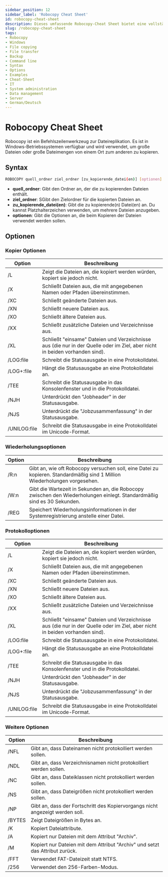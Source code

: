 ```yaml
---
sidebar_position: 12
sidebar_label: 'Robocopy Cheat Sheet'
id: robocopy-cheat-sheet
description: Dieses umfassende Robocopy-Cheat Sheet bietet eine vollständige Anleitung mit allen verfügbaren Optionen. Erfahre, wie du Robocopy effektiv und effizient einsetzen kannst.
slug: /robocopy-cheat-sheet
tags:
- Robocopy
- Windows
- File copying
- File transfer
- Backup
- Command line
- Syntax
- Options
- Examples
- Cheat-Sheet
- IT
- System administration
- Data management
- Server
- German/Deutsch
---
```


# Robocopy Cheat Sheet

Robocopy ist ein Befehlszeilenwerkzeug zur Dateireplikation. Es ist in Windows-Betriebssystemen verfügbar und wird verwendet, um große Dateien oder große Dateimengen von einem Ort zum anderen zu kopieren.

## Syntax
```Bash
ROBOCOPY quell_ordner ziel_ordner [zu_kopierende_datei(en)] [optionen]
```

- **quell_ordner**: Gibt den Ordner an, der die zu kopierenden Dateien enthält.
- **ziel_ordner**: SGibt den Zielordner für die kopierten Dateien an.
- **zu_kopierende_datei(en)**: Gibt die zu kopierende(n) Datei(en) an. Du kannst Platzhalterzeichen verwenden, um mehrere Dateien anzugeben.
- **optionen**: Gibt die Optionen an, die beim Kopieren der Dateien verwendet werden sollen.

## Optionen

### Kopier Optionen
| Option       | Beschreibung                                                                                                                |
|--------------|-----------------------------------------------------------------------------------------------------------------------------|
| /L           | Zeigt die Dateien an, die kopiert werden würden, kopiert sie jedoch nicht.                                                  |
| /X           | Schließt Dateien aus, die mit angegebenen Namen oder Pfaden übereinstimmen.                                                 |
| /XC          | Schließt geänderte Dateien aus.                                                                                             |
| /XN          | Schließt neuere Dateien aus.                                                                                                |
| /XO          | Schließt ältere Dateien aus.                                                                                                |
| /XX          | Schließt zusätzliche Dateien und Verzeichnisse aus.                                                                         |
| /XL          | Schließt "einsame" Dateien und Verzeichnisse aus (die nur in der Quelle oder im Ziel, aber nicht in beiden vorhanden sind). |
| /LOG:file    | Schreibt die Statusausgabe in eine Protokolldatei.                                                                          |
| /LOG+:file   | Hängt die Statusausgabe an eine Protokolldatei an.                                                                          |
| /TEE         | Schreibt die Statusausgabe in das Konsolenfenster und in die Protokolldatei.                                                |
| /NJH         | Unterdrückt den "Jobheader" in der Statusausgabe.                                                                           |
| /NJS         | Unterdrückt die "Jobzusammenfassung" in der Statusausgabe.                                                                  |
| /UNILOG:file | Schreibt die Statusausgabe in eine Protokolldatei im Unicode-Format.                                                        |

### Wiederholungsoptionen
| Option | Beschreibung                                                                                                              |
|--------|---------------------------------------------------------------------------------------------------------------------------|
| /R:n   | Gibt an, wie oft Robocopy versuchen soll, eine Datei zu kopieren. Standardmäßig sind 1 Million Wiederholungen vorgesehen. |
| /W:n   | Gibt die Wartezeit in Sekunden an, die Robocopy zwischen den Wiederholungen einlegt. Standardmäßig sind es 30 Sekunden.   |
| /REG   | Speichert Wiederholungsinformationen in der Systemregistrierung anstelle einer Datei.                                     |

### Protokolloptionen
| Option       | Beschreibung                                                                                                                |
|--------------|-----------------------------------------------------------------------------------------------------------------------------|
| /L           | Zeigt die Dateien an, die kopiert werden würden, kopiert sie jedoch nicht.                                                  |
| /X           | Schließt Dateien aus, die mit angegebenen Namen oder Pfaden übereinstimmen.                                                 |
| /XC          | Schließt geänderte Dateien aus.                                                                                             |
| /XN          | Schließt neuere Dateien aus.                                                                                                |
| /XO          | Schließt ältere Dateien aus.                                                                                                |
| /XX          | Schließt zusätzliche Dateien und Verzeichnisse aus.                                                                         |
| /XL          | Schließt "einsame" Dateien und Verzeichnisse aus (die nur in der Quelle oder im Ziel, aber nicht in beiden vorhanden sind). |
| /LOG:file    | Schreibt die Statusausgabe in eine Protokolldatei.                                                                          |
| /LOG+:file   | Hängt die Statusausgabe an eine Protokolldatei an.                                                                          |
| /TEE         | Schreibt die Statusausgabe in das Konsolenfenster und in die Protokolldatei.                                                |
| /NJH         | Unterdrückt den "Jobheader" in der Statusausgabe.                                                                           |
| /NJS         | Unterdrückt die "Jobzusammenfassung" in der Statusausgabe.                                                                  |
| /UNILOG:file | Schreibt die Statusausgabe in eine Protokolldatei im Unicode-Format.                                                        |

### Weitere Optionen
| Option | Beschreibung                                                                  |
|--------|-------------------------------------------------------------------------------|
| /NFL   | Gibt an, dass Dateinamen nicht protokolliert werden sollen.                   |
| /NDL   | Gibt an, dass Verzeichnisnamen nicht protokolliert werden sollen.             |
| /NC    | Gibt an, dass Dateiklassen nicht protokolliert werden sollen.                 |
| /NS    | Gibt an, dass Dateigrößen nicht protokolliert werden sollen.                  |
| /NP    | Gibt an, dass der Fortschritt des Kopiervorgangs nicht angezeigt werden soll. |
| /BYTES | Zeigt Dateigrößen in Bytes an.                                                |
| /K     | Kopiert Dateiattribute.                                                       |
| /A     | Kopiert nur Dateien mit dem Attribut "Archiv".                                |
| /M     | Kopiert nur Dateien mit dem Attribut "Archiv" und setzt das Attribut zurück.  |
| /FFT   | Verwendet FAT-Dateizeit statt NTFS.                                           |
| /256   | Verwendet den 256-Farben-Modus.                                               |
